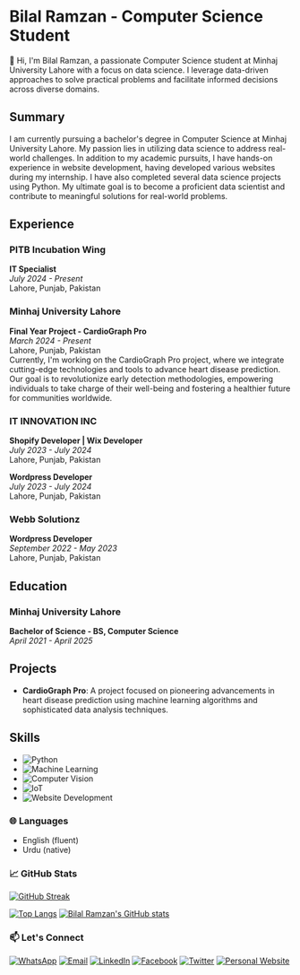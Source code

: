 # Bilal Ramzan - Computer Science Student

👋 Hi, I'm Bilal Ramzan, a passionate Computer Science student at Minhaj University Lahore with a focus on data science. I leverage data-driven approaches to solve practical problems and facilitate informed decisions across diverse domains. 

## Summary

I am currently pursuing a bachelor's degree in Computer Science at Minhaj University Lahore. My passion lies in utilizing data science to address real-world challenges. In addition to my academic pursuits, I have hands-on experience in website development, having developed various websites during my internship. I have also completed several data science projects using Python. My ultimate goal is to become a proficient data scientist and contribute to meaningful solutions for real-world problems.

## Experience

### PITB Incubation Wing
**IT Specialist**  
*July 2024 - Present*  
Lahore, Punjab, Pakistan

### Minhaj University Lahore
**Final Year Project - CardioGraph Pro**  
*March 2024 - Present*  
Lahore, Punjab, Pakistan  
Currently, I'm working on the CardioGraph Pro project, where we integrate cutting-edge technologies and tools to advance heart disease prediction. Our goal is to revolutionize early detection methodologies, empowering individuals to take charge of their well-being and fostering a healthier future for communities worldwide.

### IT INNOVATION INC
**Shopify Developer | Wix Developer**  
*July 2023 - July 2024*  
Lahore, Punjab, Pakistan

**Wordpress Developer**  
*July 2023 - July 2024*  
Lahore, Punjab, Pakistan

### Webb Solutionz
**Wordpress Developer**  
*September 2022 - May 2023*  
Lahore, Punjab, Pakistan

## Education

### Minhaj University Lahore
**Bachelor of Science - BS, Computer Science**  
*April 2021 - April 2025*

## Projects

- **CardioGraph Pro**: A project focused on pioneering advancements in heart disease prediction using machine learning algorithms and sophisticated data analysis techniques.

## Skills

- ![Python](https://img.shields.io/badge/Python-3776AB?style=for-the-badge&logo=python&logoColor=white)
- ![Machine Learning](https://img.shields.io/badge/Machine%20Learning-FF6F00?style=for-the-badge&logo=apache-spark&logoColor=white)
- ![Computer Vision](https://img.shields.io/badge/Computer%20Vision-0096D6?style=for-the-badge&logo=opencv&logoColor=white)
- ![IoT](https://img.shields.io/badge/IoT-00ADEF?style=for-the-badge&logo=iot&logoColor=white)
- ![Website Development](https://img.shields.io/badge/Website%20Development-FF6F00?style=for-the-badge&logo=wordpress&logoColor=white)

### 🌐 Languages

- English (fluent)
- Urdu (native)

### 📈 GitHub Stats

[![GitHub Streak](https://streak-stats.demolab.com?user=bilalramzan06&theme=github_dark&hide_border=true&border_radius=4&card_width=500)](https://github.com/bilalramzan06/)

[![Top Langs](https://github-readme-stats.vercel.app/api/top-langs/?username=bilalramzan&layout=pie&theme=github_dark&hide_border=true&border_radius=4&langs_count=6&hide=jupyter%20notebook,html)](https://github.com/bilalramzan06/)
[![Bilal Ramzan's GitHub stats](https://github-readme-stats.vercel.app/api?username=bilalramzan06&show_icons=true&theme=github_dark&hide_border=true&border_radius=4&rank_icon=percentile)](https://github.com/bilalramzan06/)

### 📫 Let's Connect

[![WhatsApp](https://img.shields.io/badge/WhatsApp-25D366?style=for-the-badge&logo=whatsapp&logoColor=white)](https://wa.me/923054781924)
[![Email](https://img.shields.io/badge/Email-D14836?style=for-the-badge&logo=gmail&logoColor=white)](mailto:asadali27232@gmail.com)
[![LinkedIn](https://img.shields.io/badge/LinkedIn-0077B5?style=for-the-badge&logo=linkedin&logoColor=white)](https://www.linkedin.com/in/bilalramzan06/)
[![Facebook](https://img.shields.io/badge/Facebook-1877F2?style=for-the-badge&logo=facebook&logoColor=white)](https://www.facebook.com/asadali27232)
[![Twitter](https://img.shields.io/badge/Twitter-1DA1F2?style=for-the-badge&logo=twitter&logoColor=white)](https://twitter.com/asadali27232)
[![Personal Website](https://img.shields.io/badge/Personal%20Website-24292e?style=for-the-badge&logo=react&logoColor=white&color=purplr)](https://asadali27232.github.io/asadali27232)

